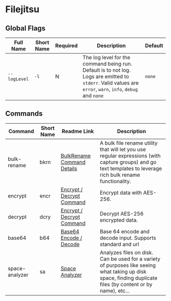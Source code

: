 # Filejitsu

## Global Flags

| Full Name | Short Name | Required | Description | Default |
|-----|-----|-----|-----|-----|
| `--logLevel` | `-l` | N | The log level for the command being run. Default is to not log. Logs are emitted to `stderr`. Valid values are `error`, `warn`, `info`, `debug` and `none` | `none` |

## Commands

|Command|Short Name|Readme Link|Description|
|-----|-----|-----|-----|
|bulk-rename|bkrn|[BulkRename Command Details](./cmd/BULKRENAME.md)|A bulk file rename utility that will let you use regular expressions (with capture groups) and go text templates to leverage rich bulk rename functionality.|
|encrypt|encr|[Encrypt / Decrypt Command](./cmd/ENCRYPT_DECRYPT.md)|Encrypt data with AES-256.|
|decrypt|dcry|[Encrypt / Decrypt Command](./cmd/ENCRYPT_DECRYPT.md)|Decrypt AES-256 encrypted data.|
|base64|b64|[Base64 Encode / Decode](./cmd/BASE64.md)|Base 64 encode and decode input. Supports standard and url |
|space-analyzer|sa|[Space Analyzer](./cmd/SPACEANALYZER.md)|Analyzes files on disk. Can be used for a variety of purposes like seeing what taking up disk space, finding duplicate files (by content or by name), etc...|

